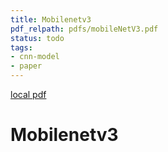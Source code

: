 ```yaml
---
title: Mobilenetv3
pdf_relpath: pdfs/mobileNetV3.pdf
status: todo
tags:
- cnn-model
- paper
---
```


[local pdf](../../../pdfs/mobileNetV3.pdf)

# Mobilenetv3
